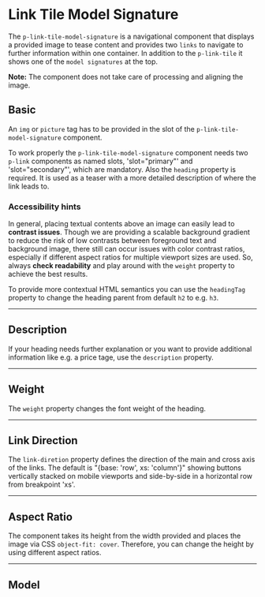 # Link Tile Model Signature

The `p-link-tile-model-signature` is a navigational component that displays a provided image to tease content and
provides two `links` to navigate to further information within one container. In addition to the `p-link-tile` it shows
one of the `model signatures` at the top.

**Note:** The component does not take care of processing and aligning the image.

<TableOfContents></TableOfContents>

## Basic

An `img` or `picture` tag has to be provided in the slot of the `p-link-tile-model-signature` component.

To work properly the `p-link-tile-model-signature` component needs two `p-link` components as named slots,
'slot="primary"' and 'slot="secondary"', which are mandatory. Also the `heading` property is required. It is used as a
teaser with a more detailed description of where the link leads to.

<Playground :markup="basic" :config="config"></Playground>

### <A11yIcon></A11yIcon> Accessibility hints

In general, placing textual contents above an image can easily lead to **contrast issues**. Though we are providing a
scalable background gradient to reduce the risk of low contrasts between foreground text and background image, there
still can occur issues with color contrast ratios, especially if different aspect ratios for multiple viewport sizes are
used. So, always **check readability** and play around with the `weight` property to achieve the best results.

To provide more contextual HTML semantics you can use the `headingTag` property to change the heading parent from
default `h2` to e.g. `h3`.

---

## Description

If your heading needs further explanation or you want to provide additional information like e.g. a price tage, use the
`description` property.

<Playground :markup="description" :config="config"></Playground>

---

## Weight

The `weight` property changes the font weight of the heading.

<Playground :markup="weightMarkup" :config="config">
  <SelectOptions v-model="weight" :values="weights" name="weight"></SelectOptions>
</Playground>

---

## Link Direction

The `link-diretion` property defines the direction of the main and cross axis of the links. The default is "{base:
'row', xs: 'column'}" showing buttons vertically stacked on mobile viewports and side-by-side in a horizontal row from
breakpoint 'xs'.

<Playground :markup="linkDirectionMarkup" :config="config">
  <SelectOptions v-model="linkDirection" :values="linkDirections" name="linkDirection"></SelectOptions>
</Playground>

---

## Aspect Ratio

The component takes its height from the width provided and places the image via CSS `object-fit: cover`. Therefore, you
can change the height by using different aspect ratios.

<Playground :markup="aspectRatioMarkup">
  <SelectOptions v-model="aspectRatio" :values="aspectRatios" name="aspectRatio"></SelectOptions>
</Playground>

---

## Model

<Playground :markup="modelMarkup">
  <SelectOptions v-model="model" :values="models" name="model"></SelectOptions>
</Playground>

<script lang="ts">
import Vue from 'vue';
import Component from 'vue-class-component';
import {LINK_TILE_ASPECT_RATIOS, LINK_TILE_WEIGHTS_WITHOUT_DEPRECATED} from '../link-tile/link-tile-utils'; 
import { MODEL_SIGNATURE_MODELS } from '../model-signature/model-signature-utils'; import {JSS_DIRECTIONS} from "../../styles/jss-direction-styles"; 

@Component
export default class Code extends Vue {
  config = { spacing: 'block' };
  imgAttributes = 'width="3000" height="2000" alt="Some alt text"';
  primaryLink = '<p-link slot="primary" href="https://www.porsche.com">Primary label</p-link>';
  secondaryLink = '<p-link slot="secondary" href="https://www.porsche.com">Secondary label</p-link>';

  basic = `<p-link-tile-model-signature
  heading="Some heading"
>
  <img src="${require('@/assets/image-grid.png')}" ${this.imgAttributes} />
  ${this.primaryLink}
  ${this.secondaryLink}
</p-link-tile-model-signature>
<p-link-tile-model-signature
  heading="Some heading"
>
  <picture>
    <source media="(min-width:400px)" srcset="${require('@/assets/image-grid.png')}" />
    <img src="${require('@/assets/image-grid-violet.png')}" ${this.imgAttributes} />
  </picture>
  ${this.primaryLink}
  ${this.secondaryLink}
</p-link-tile-model-signature>`;

  weight = 'semi-bold';
  weights = [...LINK_TILE_WEIGHTS_WITHOUT_DEPRECATED, "{ base: 'semi-bold', m: 'regular' }"];
  get weightMarkup() {
    return`<p-link-tile-model-signature
  heading="Some heading"
  weight="${this.weight}"
>
  <img src="${require('@/assets/image-grid.png')}" ${this.imgAttributes} />
  ${this.primaryLink}
  ${this.secondaryLink}
</p-link-tile-model-signature>
<p-link-tile-model-signature
  heading="Some heading"
  weight="${this.weight}"
  description="Some description"
>
  <img src="${require('@/assets/image-grid.png')}" ${this.imgAttributes} />
  ${this.primaryLink}
  ${this.secondaryLink}
</p-link-tile-model-signature>`
  };

  description = `<p-link-tile-model-signature
  heading="Some heading"
  description="Some description"
>
  <img src="${require('@/assets/image-grid.png')}" ${this.imgAttributes} />
  ${this.primaryLink}
  ${this.secondaryLink}
</p-link-tile-model-signature>`;


  linkDirection = 'row';
  linkDirections = [...JSS_DIRECTIONS, "{ base: 'row', m: 'column' }"];
  get linkDirectionMarkup() {
    return`<p-link-tile-model-signature
  heading="Some heading"
  link-direction="${this.linkDirection}"
>
  <img src="${require('@/assets/image-grid.png')}" ${this.imgAttributes} />
  ${this.primaryLink}
  ${this.secondaryLink}
</p-link-tile-model-signature>`
  };

  aspectRatio = '9:16';
  aspectRatios = [...LINK_TILE_ASPECT_RATIOS, "{ base: '3:4', s: '1:1', m: '16:9' }"];
  get aspectRatioMarkup() {
    return`<p-link-tile-model-signature 
heading="Some Heading"
aspect-ratio="${this.aspectRatio}">
  <img src="${require('@/assets/image-grid.png')}" ${this.imgAttributes} />
  ${this.primaryLink}
  ${this.secondaryLink}
</p-link-tile>`
  };

  model = '911';
  models = [...MODEL_SIGNATURE_MODELS, "{ base: '3:4', s: '1:1', m: '16:9' }"];
  get modelMarkup() {
    return`<p-link-tile-model-signature 
heading="Some Heading"
model="${this.model}">
  <img src="${require('@/assets/image-grid.png')}" ${this.imgAttributes} />
  ${this.primaryLink}
  ${this.secondaryLink}
</p-link-tile>`
  };
}
</script>

<style scoped lang="scss">
  :deep(p-link-tile-model-signature) {
    max-width: 400px;
  }
</style>
